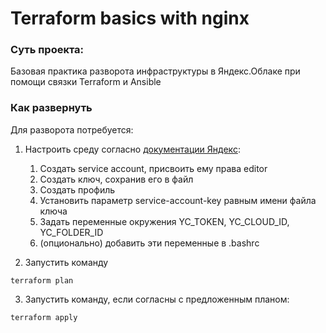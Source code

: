# Terraform basics with nginx

### Суть проекта:
Базовая практика разворота инфраструктуры в Яндекс.Облаке при помощи связки Terraform и Ansible

### Как развернуть

Для разворота потребуется:
1. Настроить среду согласно [документации Яндекс](https://cloud.yandex.ru/docs/tutorials/infrastructure-management/terraform-quickstart):

    1. Создать service account, присвоить ему права editor
    2. Создать ключ, сохранив его в файл
    3. Создать профиль
    4. Установить параметр service-account-key равным имени файла ключа
    5. Задать переменные окружения YC_TOKEN, YC_CLOUD_ID,
    YC_FOLDER_ID
    6. (опционально) добавить эти переменные в .bashrc
2. Запустить команду 
```
terraform plan
```
3. Запустить команду, если согласны с предложенным планом:
```
terraform apply
```